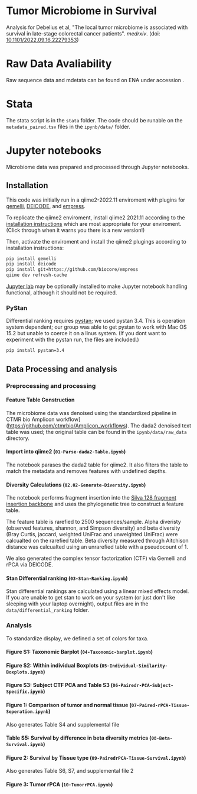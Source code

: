 # Tumor Microbiome in Survival

Analysis for Debelius et al, "The local tumor microbiome is associated with survival in late-stage colorectal cancer patients". *medrxiv*. (doi: [10.1101/2022.09.16.22279353](https://doi.org/10.1101/2022.09.16.22279353))

# Raw Data Avaliability

Raw sequence data and mdetata can be found on ENA under accession <Accession>. 

# Stata

The stata script is in the `stata` folder. The code should be runable on the `metadata_paired.tsv` files in the `ipynb/data/` folder.

# Jupyter notebooks

Microbiome data was prepared and processed through Jupyter notebooks.

## Installation

This code was initially run in a qiime2-2022.11 enviroment with plugins for [gemelli](https://library.qiime2.org/plugins/gemelli/28/), [DEICODE](), and [empress](). 

To replicate the qiime2 enviroment, install qiime2 2021.11 according to the [installation instructions](https://docs.qiime2.org/2021.11/install/) which are most appropriate for your enviroment. (Click through when it warns you there is a new version!)

Then, activate the enviroment and install the qiime2 plugings according to installation instructions:

```bash
pip install gemelli
pip install deicode
pip install git+https://github.com/biocore/empress
qiime dev refresh-cache
``` 

[Jupyter lab](https://jupyter.org/install) may be optionally installed to make Jupyter notebook handling functional, although it should not be required.

### PyStan

Differential ranking requires [pystan](https://pystan.readthedocs.io/en/latest/index.html); we used pystan 3.4. This is operation system dependent; our group was able to get pystan to work with Mac OS 15.2 but unable to coerce it on a linus system. (If you dont want to experiment with the pystan run, the files are included.)

```bash
pip install pystan=3.4
```

## Data Processing and analysis

### Preprocessing and processing

#### Feature Table Construction

The microbiome data was denoised using the standardized pipeline in CTMR bio Amplicon workflow](https://github.com/ctmrbio/Amplicon_workflows). The dada2 denoised text table was used; the original table can be found in the `ipynb/data/raw_data` directory.

#### Import into qiime2 (`01-Parse-dada2-Table.ipynb`)

The notebook parases the dada2 table for qiime2. It also filters the table to match the metadata and removes features with undefined depths.

#### Diversity Calculations (`02.02-Generate-Diversity.ipynb`)

The notebook performs fragment insertion into the [Silva 128 fragment insertion backbone](https://docs.qiime2.org/2022.8/data-resources/#sepp-reference-databases) and uses the phylogenetic tree to construct a feature table. 

The feature table is rarefied to 2500 sequences/sample. Alpha diveristy (observed features, shannon, and Simpson diversity) and beta diversity (Bray Curtis, jaccard, weighted UniFrac and unweighted UniFrac) were calcualted on the rarefied table. Beta diversity measured through Aitchison distance was calcualted using an unrarefied table with a pseudocount of 1.

We also generated the complex tensor factorization (CTF) via Gemelli and rPCA via DEICODE.

#### Stan Differential ranking (`03-Stan-Ranking.ipynb`)

Stan differential rankings are calculated using a linear mixed effects model. If you are unable to get stan to work on your system (or just don't like sleeping with your laptop overnight), output files are in the `data/differential_ranking` folder.

### Analysis

To standardize display, we defined a set of colors for taxa.

#### Figure S1: Taxonomic Barplot (`04-Taxonomic-barplot.ipynb`)

#### Figure S2: Within individual Boxplots (`05-Individual-Similarity-Boxplots.ipynb`)

#### Figure S3: Subject CTF PCA and Table S3 (`06-Pairedr-PCA-Subject-Specific.ipynb`)

#### Figure 1: Comparison of tumor and normal tissue (`07-Paired-rPCA-Tissue-Seperation.ipynb`)
Also generates Table S4 and supplemental file 

#### Table S5: Survival by difference in beta diversity metrics (`08-Beta-Survival.ipynb`)

#### Figure 2: Survival by Tissue type (`09-PairedrPCA-Tissue-Survival.ipynb`)
Also generates Table S6, S7, and supplemental file 2

#### Figure 3: Tumor rPCA (`10-TumorrPCA.ipynb`)



